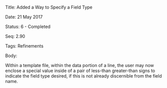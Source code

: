 Title:  Added a Way to Specify a Field Type

Date:   21 May 2017

Status: 6 - Completed

Seq:    2.90

Tags:   Refinements

Body:   
 
Within a template file, within the data portion of a line, the user may now enclose a special value inside of a pair of less-than greater-than signs to indicate the field type desired, if this is not already discernible from the field name. 

